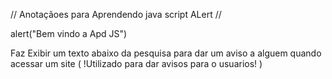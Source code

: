 //  Anotaçãoes para Aprendendo java script ALert //

 alert("Bem vindo a Apd JS") 
 
 Faz Exibir um texto abaixo da pesquisa para dar um aviso a alguem quando acessar um site ( !Utilizado para dar avisos para o usuarios! )

<!-- <!DOCTYPE html>
<html lang="pt-BR">
<head>
    <meta charset="UTF-8">
    <title>Exibir Valor com JavaScript</title>
</head>
<body>
    <p id="meuParagrafo">O valor será exibido aqui.</p>
    <button onclick="exibirValor()">Clique para exibir o valor</button>

    <script>
        function exibirValor() {
            var valor = "Olá, mundo!";
            document.getElementById("meuParagrafo").innerText = valor;
        }
    </script>
</body>
</html> -->











 

 